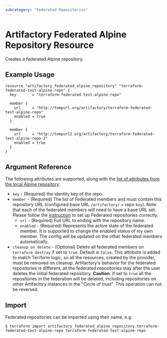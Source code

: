 ```yaml
---
subcategory: "Federated Repositories"
---
```

# Artifactory Federated Alpine Repository Resource

Creates a federated Alpine repository.

## Example Usage

```hcl
resource "artifactory_federated_alpine_repository" "terraform-federated-test-alpine-repo" {
  key       = "terraform-federated-test-alpine-repo"

  member {
    url     = "http://tempurl.org/artifactory/terraform-federated-test-alpine-repo"
    enabled = true
  }

  member {
    url     = "http://tempurl2.org/artifactory/terraform-federated-test-alpine-repo-2"
    enabled = true
  }
}
```

## Argument Reference

The following attributes are supported, along with the [list of attributes from the local Alpine repository](local_alpine_repository.md):

* `key` - (Required) the identity key of the repo.
* `member` - (Required) The list of Federated members and must contain this repository URL (configured base URL
  `/artifactory/` + repo `key`). Note that each of the federated members will need to have a base URL set.
   Please follow the [instruction](https://www.jfrog.com/confluence/display/JFROG/Working+with+Federated+Repositories#WorkingwithFederatedRepositories-SettingUpaFederatedRepository)
   to set up Federated repositories correctly.
    * `url` - (Required) Full URL to ending with the repository name.
    * `enabled` - (Required) Represents the active state of the federated member. It is supported to change the enabled
       status of my own member. The config will be updated on the other federated members automatically.
* `cleanup_on_delete` - (Optional) Delete all federated members on `terraform destroy` if set to `true`. Default is `false`. This attribute is added to match Terrform logic, so all the resources, created by the provider, must be removed on cleanup. Artifactory's behavior for the federated repositories is different, all the federated repositories stay after the user deletes the initial federated repository. **Caution**: if set to `true` all the repositories in the federation will be deleted, including repositories on other Artifactory instances in the "Circle of trust". This operation can not be reversed.


## Import

Federated repositories can be imported using their name, e.g.
```
$ terraform import artifactory_federated_alpine_repository.terraform-federated-test-alpine-repo terraform-federated-test-alpine-repo
```

